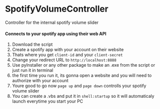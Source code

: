# SpotifyVolumeController
Controller for the internal spotify volume slider

#### Connects to your spotify app using their web API

1. Download the script
2. Create a spotify app with your account on their website
3. Thats where you get `client-id` and your `client-secret`
4. Change your redirect URL to `http://localhost:8888`
5. Use pyInstaller or any other package to make an .exe from the script or just run it in terminal
6. the first time you run it, its gonna open a website and you will need to authorize with your account
7. Youre good to go now `page up` and `page down` controlls your spotify volume slider
8. You can create a .vbs and put it in `shell:startup` so it will automaticaly launch everytime you start your PC
